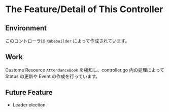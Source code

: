 # The Feature/Detail of This Controller

## Environment

このコントローラは `Kubebuilder` によって作成されています。

## Work

Custome Resource `AttendanceBook` を検知し、controller.go 内の処理によって Status の更新や Event の作成を行っています。 

## Future Feature 

* Leader election
